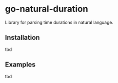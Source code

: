 # go-natural-duration

Library for parsing time durations in natural language.

## Installation

tbd

## Examples

tbd
